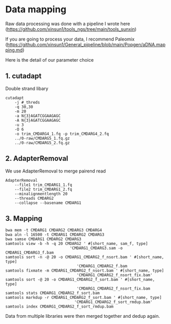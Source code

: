 # Data mapping


Raw data processing was done with a pipeline I wrote here (https://github.com/xinsun1/tools_ngs/tree/main/tools_sunxin)

If you are going to process your data, I recommend Paleomix (https://github.com/xinsun1/General_pipeline/blob/main/Popgen/aDNA.mapping.md)

Here is the detail of our parameter choice
## 1. cutadapt
Double strand libary
```
cutadapt 
    -j #_threds
    -q 30,30
    -m 20
    -a N{3}AGATCGGAAGAGC
    -A N{3}AGATCGGAAGAGC
    -u 3
    -O 6
    -o trim_CMDARG4_1.fq -p trim_CMDARG4_2.fq
    ../0-raw/CMDARG5_1.fq.gz
    ../0-raw/CMDARG5_2.fq.gz
```

## 2. AdapterRemoval
We use AdapterRemoval to merge pairend read
```
AdapterRemoval
    --file1 trim_CMDARG1_1.fq
    --file2 trim_CMDARG1_2.fq
    --minalignmentlength 20
    --threads CMDARG2
    --collapse --basename CMDARG1
```

## 3. Mapping

```
bwa mem -t CMDARG1 CMDARG2 CMDARG3 CMDARG4
bwa aln -l 16500 -t CMDARG1 CMDARG2 CMDARG3
bwa samse CMDARG1 CMDARG2 CMDARG3
samtools view -b -h -q 20 CMDARG2 ' #[short_name, sam_f, type]
                            'CMDARG1_CMDARG3.sam -o CMDARG1_CMDARG3_f.bam
samtools sort -n -@ 20 -o CMDARG1_CMDARG2_f_nsort.bam ' #[short_name, type]
                               'CMDARG1_CMDARG2_f.bam
samtools fixmate -m CMDARG1_CMDARG2_f_nsort.bam ' #[short_name, type]
                               'CMDARG1_CMDARG2_f_nsort_fix.bam'
samtools sort -@ 20 -o CMDARG1_CMDARG2_f_sort.bam ' #[short_name, type]
                               'CMDARG1_CMDARG2_f_nsort_fix.bam
samtools stats CMDARG1_CMDARG2_f_sort.bam
samtools markdup -r CMDARG1_CMDARG2_f_sort.bam ' #[short_name, type]
                              'CMDARG1_CMDARG2_f_sort_rmdup.bam'
samtools index CMDARG1_CMDARG2_f_sort_rmdup.bam
```

Data from multiple libraries were then merged together and dedup again.
